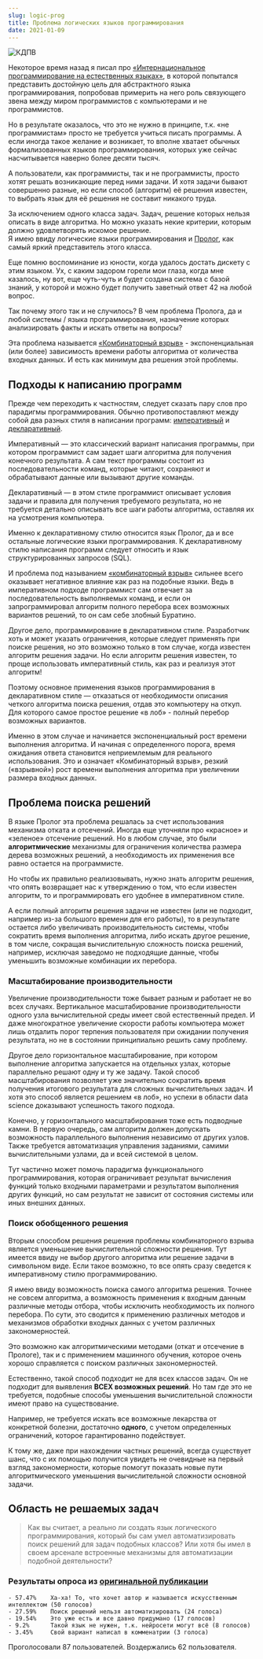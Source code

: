 ```yaml
---
slug: logic-prog
title: Проблема логических языков программирования
date: 2021-01-09
---
```


![КДПВ](/blog/langs.jpeg)

Некоторое время назад я писал про [«Интернациональное программирование на естественных языках»](/blog/inter-prog/),
в которой попытался представить достойную цель для абстрактного языка программирования,
попробовав примерить на него роль связующего звена между миром программистов с компьютерами и не программистов.

Но в результате оказалось, что это не нужно в принципе, т.к. «не программистам» просто не требуется учиться писать программы.
А если иногда такое желание и возникает, то вполне хватает обычных формализованных языков программирования,
которых уже сейчас насчитывается наверно более десяти тысяч.

А пользователи, как программисты, так и не программисты, просто хотят решать возникающие перед ними задачи.
И хотя задачи бывают совершенно разные, но если способ (алгоритм) её решения известен, то выбрать язык для её решения не составит никакого труда.

За исключением одного класса задач. Задач, решение которых нельзя описать в виде алгоритма.
Но можно указать некие критерии, которым должно удовлетворять искомое решение.  
Я имею ввиду логические языки программирования и [Пролог](https://ru.wikipedia.org/wiki/Пролог_(язык_программирования)), как самый яркий представитель этого класса.

Еще помню воспоминание из юности, когда удалось достать дискету с этим языком.
Ух, с каким задором горели мои глаза, когда мне казалось, ну вот, еще чуть-чуть и будет создана система с базой знаний,
у которой и можно будет получить заветный ответ 42 на любой вопрос.

Так почему этого так и не случилось? В чем проблема Пролога, да и любой системы / языка программирования,
назначение которых анализировать факты и искать ответы на вопросы?

Эта проблема называется [«Комбинаторный взрыв»](https://ru.wikipedia.org/wiki/Комбинаторный_взрыв) - экспоненциальная (или более) зависимость времени работы алгоритма от количества входных данных.
И есть как минимум два решения этой проблемы.

## Подходы к написанию программ
Прежде чем переходить к частностям, следует сказать пару слов про парадигмы программирования.
Обычно противопоставляют между собой два разных стиля в написании программ: [императивный](https://ru.wikipedia.org/wiki/Императивное_программирование) и [декларативный](https://ru.wikipedia.org/wiki/Декларативное_программирование).

Императивный — это классический вариант написания программы, при котором программист сам задает шаги алгоритма для получения конечного результата.
А сам текст программы состоит из последовательности команд, которые читают, сохраняют и обрабатывают данные или вызывают другие команды.

Декларативный — в этом стиле программист описывает условия задачи и правила для получения требуемого результата,
но не требуется детально описывать все шаги работы алгоритма, оставляя их на усмотрения компьютера.

Именно к декларативному стилю относится язык Пролог, да и все остальные логические языки программирования.
К декларативному стилю написания программ следует относить и язык структурированных запросов (SQL).

И проблема под называнием [«комбинаторный взрыв»](https://ru.wikipedia.org/wiki/Комбинаторный_взрыв) сильнее всего оказывает негативное влияние как раз на подобные языки.
Ведь в императивном подходе программист сам отвечает за последовательность выполняемых команд, и если он запрограммировал алгоритм полного перебора всех возможных вариантов решений, то он сам себе злобный Буратино.

Другое дело, программирование в декларативном стиле. Разработчик хоть и может указать ограничения, которые следует применять при поиске решения,
но это возможно только в том случае, когда известен алгоритм решения задачи.
Но если алгоритм решения  известен, то проще использовать императивный стиль, как раз и реализуя этот алгоритм!

Поэтому основное применения языков программирования в декларативном стиле — отказаться от необходимости описания четкого алгоритма поиска решения,
отдав это компьютеру на откуп. Для которого самое простое решение «в лоб» - полный перебор возможных вариантов.

Именно в этом случае и начинается экспоненциальный рост времени выполнения алгоритма.
И начиная с определенного порога, время ожидания ответа становится неприемлемым для реального использования.
Это и означает «Комбинаторный взрыв», резкий («взрывной») рост времени выполнения алгоритма при увеличении размера входных данных.

## Проблема поиска решений
В языке Пролог эта проблема решалась за счет использования механизма отката и  отсечений.
Иногда еще уточняли про «красное» и «зеленое» отсечение решений.
Но в любом случае, это были **алгоритмические** механизмы для ограничения количества размера дерева возможных решений,
а необходимость их применения все равно остается на программисте.

Но чтобы их правильно реализовывать, нужно знать алгоритм решения, что опять возвращает нас к утверждению о том,
что если известен алгоритм, то и программировать его удобнее в императивном стиле.

А если полный алгоритм решения задачи не известен (или не подходит, например из-за большого времени для его работы),
то в результате остается либо увеличивать производительность системы, чтобы сократить время выполнения алгоритма,
либо искать другое решение, в том числе, сокращая вычислительную сложность поиска решений, например, исключая заведомо не подходящие данные,
чтобы уменьшить возможные комбинации их перебора.

### Масштабирование производительности
Увеличение производительности тоже бывает разным и работает не во всех случаях.
Вертикальное масштабирование производительности одного узла вычислительной среды имеет свой естественный предел.
И даже многократное увеличение скорости работы компьютера может лишь отдалить порог терпения пользователя при ожидании получения результата,
но не в состоянии принципиально решить саму проблему.

Другое дело горизонтальное масштабирование, при котором выполнение алгоритма запускается на отдельных узлах, которые параллельно решают одну и ту же задачу.
Такой способ масштабирования позволяет уже значительно сократить время получения итогового результата для сложных вычислительных задач.
И хотя это способ является решением «в лоб», но успехи в области data science доказывают успешность такого подхода.

Конечно, у горизонтального масштабирования тоже есть подводные камни.
В первую очередь, сам алгоритм должен допускать возможность параллельного выполнения независимо от других узлов.
Также требуется автоматизация управления заданиями, самими вычислительными узлами, да и всей системой в целом.

Тут частично может помочь парадигма функционального программирования, которая ограничивает результат вычисления функций только входными параметрами
и результатом выполнения других функций, но сам результат не зависит от состояния системы или иных внешних данных.

### Поиск обобщенного решения
Вторым способом решения решения проблемы комбинаторного взрыва является уменьшение вычислительной сложности решения.
Тут имеется ввиду не выбор другого алгоритма или решение задачи в символьном виде.
Если такое возможно, то все опять сразу сведется к императивному стилю программированию.

Я имею ввиду возможность поиска самого алгоритма решения.
Точнее не совсем алгоритма, а возможность применения к входным данным различные методы отбора, чтобы исключить необходимость их полного перебора.
По сути, это сводится к применению различных методов и механизмов обработки входных данных с учетом различных закономерностей.

Это возможно как алгоритмическими методами (откат и отсечение в Прологе), так и с применением машинного обучения,
которое очень хорошо справляется с поиском различных закономерностей.

Естественно, такой способ подходит не для всех классов задач. Он не подходит для выявления **ВСЕХ возможных решений**.
Но там где это не требуется, подобные способы уменьшения вычислительной сложности имеют право на существование.

Например, не требуется искать все возможные лекарства от конкретной болезни, достаточно **одного**, с учетом определенных ограничений, которое гарантированно подействует.

К тому же, даже при нахождении частных решений, всегда существует шанс, что с их помощью получится увидеть не очевидные на первый взгляд закономерности,
которые помогут показать новые пути алгоритмического уменьшения вычислительной сложности основной задачи.

## Область не решаемых задач
> Как вы считает, а реально ли создать язык логического программирования, который бы сам умел автоматизировать поиск решений для задач подобных классов? Или хотя бы имел в своем арсенале встроенные механизмы для автоматизации подобной деятельности?


### Результаты опроса из [оригинальной публикации](https://habr.com/articles/536268/)
```
- 57.47%    Ха-ха! То, что хочет автор и называется искусственным интеллектом (50 голосов)
- 27.59%    Поиск решений нельзя автоматизировать (24 голоса)
- 19.54%    Это уже есть и все давно придумано (17 голосов)
- 9.2%      Такой язык не нужен, т.к. нейросети могут всё (8 голосов)
- 3.45%     Свой вариант написал в комменатрии (3 голоса)
```
Проголосовали 87 пользователей. Воздержались 62 пользователя.
